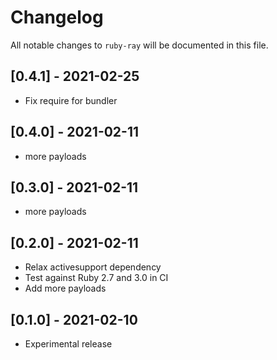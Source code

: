 # Changelog

All notable changes to `ruby-ray` will be documented in this file.

## [0.4.1] - 2021-02-25


- Fix require for bundler

## [0.4.0] - 2021-02-11

- more payloads

## [0.3.0] - 2021-02-11

- more payloads

## [0.2.0] - 2021-02-11

- Relax activesupport dependency
- Test against Ruby 2.7 and 3.0 in CI
- Add more payloads

## [0.1.0] - 2021-02-10

- Experimental release
